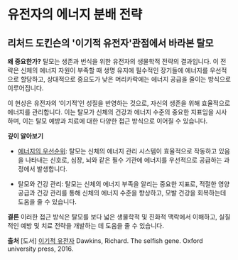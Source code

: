 
# 유전자의 에너지 분배 전략

## 리처드 도킨슨의 '이기적 유전자'관점에서 바라본 탈모

**왜 중요한가?** 
탈모는 생존과 번식을 위한 유전자의 생물학적 전략의 결과입니다. 이 전략은 신체의 에너지 자원이 부족할 때 생명 유지에 필수적인 장기들에 에너지를 우선적으로 할당하고, 상대적으로 중요도가 낮은 머리카락에는 에너지 공급을 줄이는 방식으로 이루어집니다. 

이 현상은 유전자의 ‘이기적’인 성질을 반영하는 것으로, 자신의 생존을 위해 효율적으로 에너지를 관리합니다. 이는 탈모가 신체의 건강과 에너지 수준의 중요한 지표임을 시사하며, 이는 탈모 예방과 치료에 대한 다양한 접근 방식으로 이어질 수 있습니다.

**깊이 알아보기** 

- [에너지의 우선순위](https://frontier-chronoway1.vercel.app/kr/m04/m0402/m040201): 탈모는 신체의 에너지 관리 시스템이 효율적으로 작동하고 있음을 나타내는 신호로, 심장, 뇌와 같은 필수 기관에 에너지를 우선적으로 공급하는 과정에서 발생합니다. 

- 탈모와 건강 관리: 탈모는 신체의 에너지 부족을 알리는 중요한 지표로, 적절한 영양 공급과 건강 관리를 통해 신체의 에너지 수준을 향상하고, 모발 건강을 회복하는데 도움을 줄 수 있습니다. 

**결론** 
이러한 접근 방식은 탈모를 보다 넓은 생물학적 및 진화적 맥락에서 이해하고, 실질적인 예방 및 치료 전략을 개발하는 데 도움을 줄 수 있습니다.

**출처**
[도서] [이기적 유전자](https://frontier-chronoway1.vercel.app/kr/m04/m0407/m040701) 
Dawkins, Richard. The selfish gene. Oxford university press, 2016.
<!--stackedit_data:
eyJoaXN0b3J5IjpbLTYwMzE2MzEyOSwxMTM4MDUwODEsLTE4Nj
Q5MTQ1ODMsLTEwMjQ4NjY4MDYsMjEyMzM1NzI4Ml19
-->